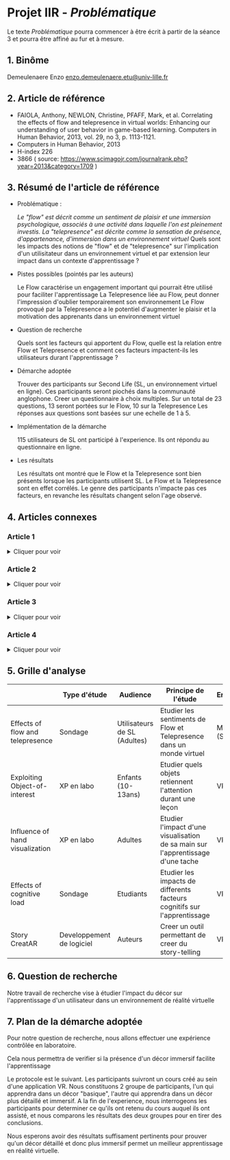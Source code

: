 # Projet IIR - _Problématique_ 

Le texte _Problématique_ pourra commencer à être écrit à partir de la séance 3 et pourra être affiné au fur et à mesure.

## 1. Binôme

Demeulenaere Enzo enzo.demeulenaere.etu@univ-lille.fr 

## 2. Article de référence

- FAIOLA, Anthony, NEWLON, Christine, PFAFF, Mark, et al. Correlating the effects of flow and telepresence in virtual worlds: Enhancing our understanding of user behavior in game-based learning. Computers in Human Behavior, 2013, vol. 29, no 3, p. 1113-1121.
- Computers in Human Behavior, 2013
- H-index 226
- 3866 ( source: https://www.scimagojr.com/journalrank.php?year=2013&category=1709 )

## 3. Résumé de l'article de référence

- Problématique :

    *Le "flow" est décrit comme un sentiment de plaisir et une immersion psychologique, associés à une activité dans laquelle l'on est pleinement investis.
    La "telepresence" est décrite comme la sensation de présence, d'appartenance, d'immersion dans un environnement virtuel* 
    Quels sont les impacts des notions de "flow" et de "telepresence" sur l'implication d'un utilisitateur dans un environnement virtuel et par extension leur impact dans un contexte d'apprentissage ?

- Pistes possibles (pointés par les auteurs)

    Le Flow caractérise un engagement important qui pourrait être utilisé pour faciliter l'apprentissage 
    La Telepresence liée au Flow, peut donner l'impression d'oublier temporairement son environnement 
    Le Flow provoqué par la Telepresence a le potentiel d'augmenter le plaisir et la motivation des apprenants dans un environnement virtuel

- Question de recherche

    Quels sont les facteurs qui apportent du Flow, quelle est la relation entre Flow et Telepresence et comment ces facteurs impactent-ils les utilisateurs durant l'apprentissage ?

- Démarche adoptée 

    Trouver des participants sur Second Life (SL, un environnement virtuel en ligne). Ces participants seront piochés dans la communauté anglophone.
    Creer un questionnaire à choix multiples. Sur un total de 23 questions, 13 seront portées sur le Flow, 10 sur la Telepresence
    Les réponses aux questions sont basées sur une echelle de 1 à 5.

- Implémentation de la démarche

    115 utilisateurs de SL ont participé à l'experience.
    Ils ont répondu au questionnaire en ligne.

- Les résultats

    Les résultats ont montré que le Flow et la Telepresence sont bien présents lorsque les participants utilisent SL.
    Le Flow et la Telepresence sont en effet corrélés.
    Le genre des participants n'impacte pas ces facteurs, en revanche les résultats changent selon l'age observé.


## 4. Articles connexes

### Article 1

<details><summary>Cliquer pour voir</summary>

#### Référence & indicateur

- **Citation :** E. Bozkir et al., "Exploiting Object-of-Interest Information to Understand Attention in VR Classrooms," 2021 IEEE Virtual Reality and 3D User Interfaces (VR), Lisboa, Portugal, 2021, pp. 597-605, doi: 10.1109/VR50410.2021.00085.
- **Conférence / Revue :**  2021 IEEE Virtual Reality and 3D User Interfaces (VR) 
- **Classification :** A*
- **Nombre de citations :** 17  (Google Scholar)

#### Résumé 

**Problématique**

    Comment attirer l'attention d'un utilisateur dans un environnement VR pour l'engager dans un apprentissage

**Pistes possibles**

    Placer des objets d'interets qui attireraient le regard de l'utilisateur

**Question de recherche**

    Sur quels points d'interets se posent les yeux d'un utilisateur lors d'un apprentissage ?

**Démarche adoptée**

    Placer des utilisateurs dans un contexte d'apprentissage et visualiser leur attention

**Implémentation de la démarche**

    Creer une "salle de classe" pour immerger l'utilisateur
    Utiliser differentes configuration d'immersion (placement dans la salle, affichage des autres eleves, implication des autres eleves)
    Utiliser du eye-tracking pour visualiser les points d'interets observés

**Les résultats**

    Les participants installés à l'avant de la classe sont plus attentifs à l'instructeur et au tableau.
    Les participants sont attirés par l'aspect "cartoon" des autres élèves.
    Les participants sont plus attentifs à l'instructeur lorsque les autres eleves levent leurs mains à des niveaux moyens

</details>


### Article 2

<details><summary>Cliquer pour voir</summary>

#### Référence & indicateur

- **Citation :** Ricca, A., Chellali, A., & Otmane, S. (2020, November). Influence of hand visualization on tool-based motor skills training in an immersive VR simulator. In 2020 IEEE International Symposium on Mixed and Augmented Reality (ISMAR) (pp. 260-268). IEEE.

- **Conférence / Revue :** 2020 IEEE International Symposium on Mixed and Augmented Reality (ISMAR)
- **Classification :** A*
- **Nombre de citations :** 13

#### Résumé 

**Problématique**

    Comment la visualisation de sa main peut faciliter un utilisateur dans l'apprentissage d'une tache

**Pistes possibles**

    Voir sa main même vituellement renforce l'immersion d'un utilisateur dans un environnement virtuel

**Question de recherche**

    Est-ce qu'une visualisation de la main augmente les performances d'un utilisateur dans l'apprentissage d'une tache ?
    Est-ce qu'une visualisation de la main augmente la sensation de présence et de contrôle qu'un utilisateur possède par rapport à l'environnement virtuel

**Démarche adoptée**

    Etudier la sensation d'immersion et de performance qu'a un utilisateur dans un environnement virtuel

**Implémentation de la démarche**

    Demander à un utilisateur d'effectuer une tache simple dans un environnement virtuel, un facteur pourrant varier sera la présence ou non d'une visualisation animée de la main de l'utilisateur 

**Les résultats**

    Les utilisateurs preferaient avoir une visualisation de leur main.
    Les performances des utilisateurs ne différent pas selon la présence d'une visualisation.

</details>

### Article 3

<details><summary>Cliquer pour voir</summary>

#### Référence & indicateur

- **Citation :** Bueno-Vesga, J. A., Xu, X., & He, H. (2021, March). The effects of cognitive load on engagement in a virtual reality learning environment. In 2021 IEEE Virtual Reality and 3D User Interfaces (VR) (pp. 645-652). IEEE.
- **Conférence / Revue :** 2021 IEEE Virtual Reality and 3D User Interfaces
- **Classification :** A* 
- **Nombre de citations :** 15

#### Résumé 

**Problématique**

    Quels facteurs de "charge cognitive" peuvent être utiliser pour prédire l'engagement d'apprenants ?

**Pistes possibles**

    Certains facteurs comme la sensation de présence ou l'auto-efficacité augmentent l'engagement d'utilisateurs

**Question de recherche**

    Quels facteurs parmi la demande mentale, l'effort et le niveau de frustration, ont des impacts sur l'engagement d'un étudiant

**Démarche adoptée**

    Etudier ces différents facteurs en plaçants différents étudiants dans un environnement virtuel 

**Implémentation de la démarche**

    Placer des étudiants dans une ecole virtuelle.
    Laisser les étudiants se déplacer dans l'environnement pour apprendre diverses choses.
    Reccueillir les avis et impressions des étudiants grâce à un sondage. 

**Les résultats**

    Tout les facteurs évoqués à l'exception du niveau de frustration ont un effet positif sur l'apprentissage des étudiants.

</details>

### Article 4

<details><summary>Cliquer pour voir</summary>

#### Référence & indicateur

- **Citation :** Singh, A., Kaur, R., Haltner, P., Peachey, M., Gonzalez-Franco, M., Malloch, J., & Reilly, D. (2021, March). Story creatar: a toolkit for spatially-adaptive augmented reality storytelling. In 2021 IEEE Virtual Reality and 3D User Interfaces (VR) (pp. 713-722). IEEE.
- **Conférence / Revue :** 2021 IEEE Virtual Reality and 3D User Interfaces
- **Classification :** A*
- **Nombre de citations :** 12

#### Résumé 

**Problématique**

##### ATTENTION: Contrairement aux autres articles, celui-ci présente un outil qui a été développé pour répondre à certains besoins, je vais tacher de répondre tout de même au template demandé car cet article m'interesse fortement.

    Quels sont les outils à utiliser pour permettre à des auteurs de creer du story-telling immersif pour de la réalité virtuelle ?

**Pistes possibles**

    Savoir placer du décor facilement.
    Gerer la navigation de l'utilisateur et des élements du décor.
    Ajouter des effets à l'environnement et aux élements qui le constituent.
    Regrouper les élements pour les réutiliser facilement.
    Savoir placer du son adequatement.

**Question de recherche**

    Comment creer des outils facilitant la narration dans de la réalité virtuelle ?

**Démarche adoptée**

    Etudier des manières d'amener une narration impactante 

**Implémentation de la démarche**

    Brainstorm la création d'une histoire et son implémentation dans de la réalité virtuelle.
    Récuperer des retours d'auteurs sur la première histoire pour l'améliorer et en creer d'autres

**Les résultats**

    Les retours sur cet outil sont positifs.
    La prise en main de l'outil risque d'être parfois compliquée.

</details>

## 5. Grille d'analyse

|  | Type d'étude | Audience | Principe de l'étude | Environnement | Interaction avec l'environnement |
| ------ | ------ | ------ | ------ | ------ | ------ |
| Effects of flow and telepresence | Sondage | Utilisateurs de SL (Adultes) | Etudier les sentiments de Flow et Telepresence dans un monde virtuel | Monde virtuel (SL) | Déplacement et actions |
| Exploiting Object-of-interest | XP en labo | Enfants (10-13ans) | Etudier quels objets retiennent l'attention durant une leçon | VR | Regards |
| Influence of hand visualization | XP en labo | Adultes | Etudier l'impact d'une visualisation de sa main sur l'apprentissage d'une tache | VR | Regards et actions |
| Effects of cognitive load | Sondage | Etudiants | Etudier les impacts de differents facteurs cognitifs sur l'apprentissage | VR | Déplacement et actions |
| Story CreatAR | Developpement de logiciel | Auteurs | Creer un outil permettant de creer du story-telling | VR/AR/Unity | Création d'environnement |

## 6. Question de recherche

Notre travail de recherche vise à étudier l'impact du décor sur l'apprentissage d'un utilisateur dans un environnement de réalité virtuelle 

## 7. Plan de la démarche adoptée

Pour notre question de recherche, nous allons effectuer une expérience contrôlée en laboratoire.

Cela nous permettra de verifier si la présence d'un décor immersif facilite l'apprentissage 

Le protocole est le suivant. Les participants suivront un cours créé au sein d'une application VR. Nous constituons 2 groupe de participants, l'un qui apprendra dans un décor "basique", l'autre qui apprendra dans un décor plus détaillé et immersif. A la fin de l'experience, nous interrogeons les participants pour determiner ce qu'ils ont retenu du cours auquel ils ont assisté, et nous comparons les résultats des deux groupes pour en tirer des conclusions.

Nous esperons avoir des résultats suffisament pertinents pour prouver qu'un décor détaillé et donc plus immersif permet un meilleur apprentissage en réalité virtuelle.

